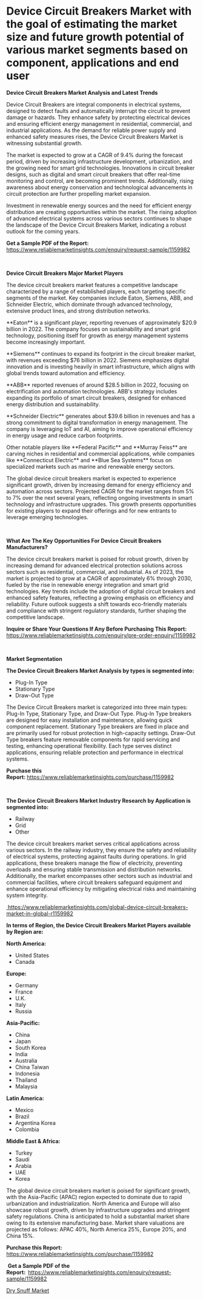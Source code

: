 <p><h1>Device Circuit Breakers Market with the goal of estimating the market size and future growth potential of various market segments based on component, applications and end user</h1></p><p><strong>Device Circuit Breakers Market Analysis and Latest Trends</strong></p>
<p><p>Device Circuit Breakers are integral components in electrical systems, designed to detect faults and automatically interrupt the circuit to prevent damage or hazards. They enhance safety by protecting electrical devices and ensuring efficient energy management in residential, commercial, and industrial applications. As the demand for reliable power supply and enhanced safety measures rises, the Device Circuit Breakers Market is witnessing substantial growth.</p><p>The market is expected to grow at a CAGR of 9.4% during the forecast period, driven by increasing infrastructure development, urbanization, and the growing need for smart grid technologies. Innovations in circuit breaker designs, such as digital and smart circuit breakers that offer real-time monitoring and control, are becoming prominent trends. Additionally, rising awareness about energy conservation and technological advancements in circuit protection are further propelling market expansion. </p><p>Investment in renewable energy sources and the need for efficient energy distribution are creating opportunities within the market. The rising adoption of advanced electrical systems across various sectors continues to shape the landscape of the Device Circuit Breakers Market, indicating a robust outlook for the coming years.</p></p>
<p><strong>Get a Sample PDF of the Report:&nbsp;</strong> <a href="https://www.reliablemarketinsights.com/enquiry/request-sample/1159982?utm_campaign=3268&utm_medium=2&utm_source=Github&utm_content=ia&utm_term=22032025&utm_id=device-circuit-breakers">https://www.reliablemarketinsights.com/enquiry/request-sample/1159982</a></p>
<p>&nbsp;</p>
<p><strong>Device Circuit Breakers Major Market Players</strong></p>
<p><p>The device circuit breakers market features a competitive landscape characterized by a range of established players, each targeting specific segments of the market. Key companies include Eaton, Siemens, ABB, and Schneider Electric, which dominate through advanced technology, extensive product lines, and strong distribution networks.</p><p>**Eaton** is a significant player, reporting revenues of approximately $20.9 billion in 2022. The company focuses on sustainability and smart grid technology, positioning itself for growth as energy management systems become increasingly important.</p><p>**Siemens** continues to expand its footprint in the circuit breaker market, with revenues exceeding $76 billion in 2022. Siemens emphasizes digital innovation and is investing heavily in smart infrastructure, which aligns with global trends toward automation and efficiency.</p><p>**ABB** reported revenues of around $28.5 billion in 2022, focusing on electrification and automation technologies. ABB's strategy includes expanding its portfolio of smart circuit breakers, designed for enhanced energy distribution and sustainability.</p><p>**Schneider Electric** generates about $39.6 billion in revenues and has a strong commitment to digital transformation in energy management. The company is leveraging IoT and AI, aiming to improve operational efficiency in energy usage and reduce carbon footprints.</p><p>Other notable players like **Federal Pacific** and **Murray Feiss** are carving niches in residential and commercial applications, while companies like **Connecticut Electric** and **Blue Sea Systems** focus on specialized markets such as marine and renewable energy sectors.</p><p>The global device circuit breakers market is expected to experience significant growth, driven by increasing demand for energy efficiency and automation across sectors. Projected CAGR for the market ranges from 5% to 7% over the next several years, reflecting ongoing investments in smart technology and infrastructure upgrades. This growth presents opportunities for existing players to expand their offerings and for new entrants to leverage emerging technologies.</p></p>
<p>&nbsp;</p>
<p><strong>What Are The Key Opportunities For Device Circuit Breakers Manufacturers?</strong></p>
<p><p>The device circuit breakers market is poised for robust growth, driven by increasing demand for advanced electrical protection solutions across sectors such as residential, commercial, and industrial. As of 2023, the market is projected to grow at a CAGR of approximately 6% through 2030, fueled by the rise in renewable energy integration and smart grid technologies. Key trends include the adoption of digital circuit breakers and enhanced safety features, reflecting a growing emphasis on efficiency and reliability. Future outlook suggests a shift towards eco-friendly materials and compliance with stringent regulatory standards, further shaping the competitive landscape.</p></p>
<p><strong>Inquire or Share Your Questions If Any Before Purchasing This Report:</strong> <a href="https://www.reliablemarketinsights.com/enquiry/pre-order-enquiry/1159982?utm_campaign=3268&utm_medium=2&utm_source=Github&utm_content=ia&utm_term=22032025&utm_id=device-circuit-breakers">https://www.reliablemarketinsights.com/enquiry/pre-order-enquiry/1159982</a></p>
<p>&nbsp;</p>
<p><strong>Market Segmentation</strong></p>
<p><strong>The Device Circuit Breakers Market Analysis by types is segmented into:</strong></p>
<p><ul><li>Plug-In Type</li><li>Stationary Type</li><li>Draw-Out Type</li></ul></p>
<p><p>The Device Circuit Breakers market is categorized into three main types: Plug-In Type, Stationary Type, and Draw-Out Type. Plug-In Type breakers are designed for easy installation and maintenance, allowing quick component replacement. Stationary Type breakers are fixed in place and are primarily used for robust protection in high-capacity settings. Draw-Out Type breakers feature removable components for rapid servicing and testing, enhancing operational flexibility. Each type serves distinct applications, ensuring reliable protection and performance in electrical systems.</p></p>
<p><strong>Purchase this Report:&nbsp;</strong><a href="https://www.reliablemarketinsights.com/purchase/1159982?utm_campaign=3268&utm_medium=2&utm_source=Github&utm_content=ia&utm_term=22032025&utm_id=device-circuit-breakers">https://www.reliablemarketinsights.com/purchase/1159982</a></p>
<p>&nbsp;</p>
<p><strong>The Device Circuit Breakers Market Industry Research by Application is segmented into:</strong></p>
<p><ul><li>Railway</li><li>Grid</li><li>Other</li></ul></p>
<p><p>The device circuit breakers market serves critical applications across various sectors. In the railway industry, they ensure the safety and reliability of electrical systems, protecting against faults during operations. In grid applications, these breakers manage the flow of electricity, preventing overloads and ensuring stable transmission and distribution networks. Additionally, the market encompasses other sectors such as industrial and commercial facilities, where circuit breakers safeguard equipment and enhance operational efficiency by mitigating electrical risks and maintaining system integrity.</p></p>
<p><a href="https://www.reliablemarketinsights.com/global-device-circuit-breakers-market-in-global-r1159982?utm_campaign=3268&utm_medium=2&utm_source=Github&utm_content=ia&utm_term=22032025&utm_id=device-circuit-breakers">&nbsp;https://www.reliablemarketinsights.com/global-device-circuit-breakers-market-in-global-r1159982</a></p>
<p><strong>In terms of Region, the Device Circuit Breakers Market Players available by Region are:</strong></p>
<p>
    <p> <strong> North America: </strong>
        <ul>
            <li>United States</li>
            <li>Canada</li>
        </ul>
        </p> 
    <p> <strong> Europe: </strong>
        <ul>
            <li>Germany</li>
            <li>France</li>
            <li>U.K.</li>
            <li>Italy</li>
            <li>Russia</li>
        </ul>
        </p> 
    <p> <strong> Asia-Pacific: </strong>
        <ul>
            <li>China</li>
            <li>Japan</li>
            <li>South Korea</li>
            <li>India</li>
            <li>Australia</li>
            <li>China Taiwan</li>
            <li>Indonesia</li>
            <li>Thailand</li>
            <li>Malaysia</li>
        </ul>
        </p> 
    <p> <strong> Latin America: </strong>
        <ul>
            <li>Mexico</li>
            <li>Brazil</li>
            <li>Argentina Korea</li>
            <li>Colombia</li>
        </ul>
        </p> 
    <p> <strong> Middle East & Africa: </strong>
        <ul>
            <li>Turkey</li>
            <li>Saudi</li>
            <li>Arabia</li>
            <li>UAE</li>
            <li>Korea</li>
        </ul>
    </p>
    </p>
<p><p>The global device circuit breakers market is poised for significant growth, with the Asia-Pacific (APAC) region expected to dominate due to rapid urbanization and industrialization. North America and Europe will also showcase robust growth, driven by infrastructure upgrades and stringent safety regulations. China is anticipated to hold a substantial market share owing to its extensive manufacturing base. Market share valuations are projected as follows: APAC 40%, North America 25%, Europe 20%, and China 15%.</p></p>
<p><strong>Purchase this Report: </strong><a href="https://www.reliablemarketinsights.com/purchase/1159982?utm_campaign=3268&utm_medium=2&utm_source=Github&utm_content=ia&utm_term=22032025&utm_id=device-circuit-breakers">https://www.reliablemarketinsights.com/purchase/1159982</a></p>
<p>&nbsp;<strong>Get a Sample PDF of the Report:&nbsp;&nbsp;</strong><a href="https://www.reliablemarketinsights.com/enquiry/request-sample/1159982?utm_campaign=3268&utm_medium=2&utm_source=Github&utm_content=ia&utm_term=22032025&utm_id=device-circuit-breakers">https://www.reliablemarketinsights.com/enquiry/request-sample/1159982</a></p>
<p><strong></strong></p>
<p><p><a href="https://github.com/sderolza/Market-Research-Report-List-1/blob/main/dry-snuff-market.md?utm_campaign=3268&utm_medium=2&utm_source=Github&utm_content=ia&utm_term=22032025&utm_id=device-circuit-breakers">Dry Snuff Market</a></p></p>